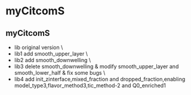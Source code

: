 # myCitcomS
## myCitcomS
- lib original version \\
- lib1 add smooth_upper_layer \\
- lib2 add smooth_downwelling \\
- lib3 delete smooth_downwelling & modify smooth_upper_layer and smooth_lower_half & fix some bugs \\
- lib4 add init_zinterface,mixed_fraction and dropped_fraction,enabling model_type3,flavor_method3,tic_method-2 and Q0_enriched1
